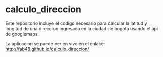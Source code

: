 # calculo_direccion
Este repositorio incluye el codigo necesario para calcular la latitud y longitud de una direccion ingresada en la ciudad de bogota usando el api de googlemaps.

La aplicacion se puede ver en vivo en el enlace:
http://fab48.github.io/calculo_direccion/

